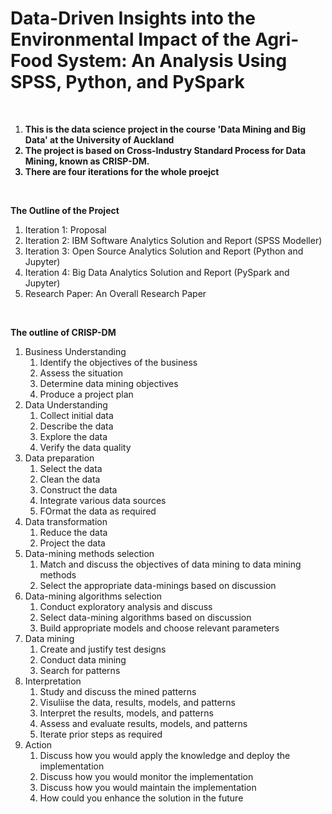 
# Data-Driven Insights into the Environmental Impact of the Agri-Food System: An Analysis Using SPSS, Python, and PySpark

<br>

<ol>
  
**<li>This is the data science project in the course 'Data Mining and Big Data' at the University of Auckland</li>**
**<li>The project is based on Cross-Industry Standard Process for Data Mining, known as CRISP-DM.</li>**
**<li>There are four iterations for the whole proejct</li>**

</ol>

<br>

**The Outline of the Project**
<ol>
  <li>Iteration 1: Proposal</li>
  <li>Iteration 2: IBM Software Analytics Solution and Report (SPSS Modeller)</li>
  <li>Iteration 3: Open Source Analytics Solution and Report (Python and Jupyter)</li>
  <li>Iteration 4: Big Data Analytics Solution and Report (PySpark and Jupyter)</li>
  <li>Research Paper: An Overall Research Paper</li>
</ol>

<br>

**The outline of CRISP-DM**
<ol>

  <li>Business Understanding
    <ol>
      <li>Identify the objectives of the business</li>
      <li>Assess the situation</li>
      <li>Determine data mining objectives</li>
      <li>Produce a project plan</li>
    </ol>
  </li>

  <li>Data Understanding
    <ol>
      <li>Collect initial data</li>
      <li>Describe the data</li>
      <li>Explore the data</li>
      <li>Verify the data quality</li>
    </ol>
  </li>

  <li>Data preparation
    <ol>
      <li>Select the data</li>
      <li>Clean the data</li>
      <li>Construct the data</li>
      <li>Integrate various data sources</li>
      <li>FOrmat the data as required</li>
    </ol>
  </li>

  <li>Data transformation
    <ol>
      <li>Reduce the data</li>
      <li>Project the data</li>
    </ol>
  </li>

  <li>Data-mining methods selection
    <ol>
      <li>Match and discuss the objectives of data mining to data mining methods</li>
      <li>Select the appropriate data-minings based on discussion</li>
    </ol>
  </li>

  <li>Data-mining algorithms selection
    <ol>
      <li>Conduct exploratory analysis and discuss</li>
      <li>Select data-mining algorithms based on discussion</li>
      <li>Build appropriate models and choose relevant parameters</li>
    </ol>
  </li>

  <li>Data mining
    <ol>
      <li>Create and justify test designs</li>
      <li>Conduct data mining</li>
      <li>Search for patterns</li>
    </ol>
  </li>

  <li>Interpretation
    <ol>
      <li>Study and discuss the mined patterns</li>
      <li>Visuliise the data, results, models, and patterns</li>
      <li>Interpret the results, models, and patterns</li>
      <li>Assess and evaluate results, models, and patterns</li>
      <li>Iterate prior steps as required</li>
    </ol>
  </li>

  <li>Action
    <ol>
      <li>Discuss how you would apply the knowledge and deploy the implementation</li>
      <li>Discuss how you would monitor the implementation</li>
      <li>Discuss how you would maintain the implementation</li>
      <li>How could you enhance the solution in the future</li>
    </ol>
  </li>
  
</ol>
